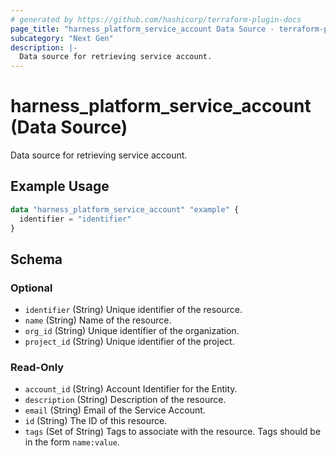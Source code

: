 ```yaml
---
# generated by https://github.com/hashicorp/terraform-plugin-docs
page_title: "harness_platform_service_account Data Source - terraform-provider-harness"
subcategory: "Next Gen"
description: |-
  Data source for retrieving service account.
---
```


# harness_platform_service_account (Data Source)

Data source for retrieving service account.

## Example Usage

```terraform
data "harness_platform_service_account" "example" {
  identifier = "identifier"
}
```

<!-- schema generated by tfplugindocs -->
## Schema

### Optional

- `identifier` (String) Unique identifier of the resource.
- `name` (String) Name of the resource.
- `org_id` (String) Unique identifier of the organization.
- `project_id` (String) Unique identifier of the project.

### Read-Only

- `account_id` (String) Account Identifier for the Entity.
- `description` (String) Description of the resource.
- `email` (String) Email of the Service Account.
- `id` (String) The ID of this resource.
- `tags` (Set of String) Tags to associate with the resource. Tags should be in the form `name:value`.


